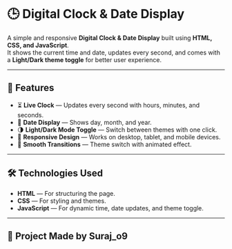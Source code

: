 # 🕒 Digital Clock & Date Display

A simple and responsive **Digital Clock & Date Display** built using **HTML, CSS, and JavaScript**.  
It shows the current time and date, updates every second, and comes with a **Light/Dark theme toggle** for better user experience.

---

## 📌 Features
- ⏳ **Live Clock** — Updates every second with hours, minutes, and seconds.
- 📅 **Date Display** — Shows day, month, and year.
- 🌗 **Light/Dark Mode Toggle** — Switch between themes with one click.
- 📱 **Responsive Design** — Works on desktop, tablet, and mobile devices.
- 🎨 **Smooth Transitions** — Theme switch with animated effect.

---

## 🛠️ Technologies Used
- **HTML** — For structuring the page.
- **CSS** — For styling and themes.
- **JavaScript** — For dynamic time, date updates, and theme toggle.

---

## 📂 Project Made by Suraj_o9
